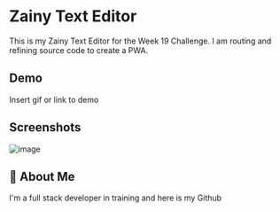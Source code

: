 # Zainy Text Editor

This is my Zainy Text Editor for the Week 19 Challenge. I am routing and refining source code to create a PWA.


## Demo

Insert gif or link to demo


## Screenshots

![image](https://github.com/user-attachments/assets/538c6124-66a8-4f96-bab1-c2d447cde06d)



## 🚀 About Me
I'm a full stack developer in training and here is my Github

